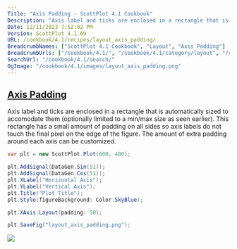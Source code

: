 ```yaml
---
Title: "Axis Padding - ScottPlot 4.1 Cookbook"
Description: "Axis label and ticks are enclosed in a rectangle that is automatically sized to accomodate them (optionally limited to a min/max size as seen earlier). This rectangle has a small amount of padding on all sides so axis labels do not touch the final pixel on the edge of the figure. The amount of extra padding around each axis can be customized."
Date: 12/11/2023 7:52:02 PM
Version: ScottPlot 4.1.69
URL: /cookbook/4.1/recipes/layout_axis_padding/
BreadcrumbNames: ["ScottPlot 4.1 Cookbook", "Layout", "Axis Padding"]
BreadcrumbUrls: ["/cookbook/4.1/", "/cookbook/4.1/category/layout", "/cookbook/4.1/recipes/layout_axis_padding/"]
SearchUrl: "/cookbook/4.1/search/"
OgImage: "/cookbook/4.1/images/layout_axis_padding.png"
---
```


<h2><a href='/cookbook/4.1/recipes/layout_axis_padding/'>Axis Padding</a></h2>

Axis label and ticks are enclosed in a rectangle that is automatically sized to accomodate them (optionally limited to a min/max size as seen earlier). This rectangle has a small amount of padding on all sides so axis labels do not touch the final pixel on the edge of the figure. The amount of extra padding around each axis can be customized.

```cs
var plt = new ScottPlot.Plot(600, 400);

plt.AddSignal(DataGen.Sin(51));
plt.AddSignal(DataGen.Cos(51));
plt.XLabel("Horizontal Axis");
plt.YLabel("Vertical Axis");
plt.Title("Plot Title");
plt.Style(figureBackground: Color.SkyBlue);

plt.XAxis.Layout(padding: 50);

plt.SaveFig("layout_axis_padding.png");
```

<img src='../../images/layout_axis_padding.png' class='d-block mx-auto my-5' />


